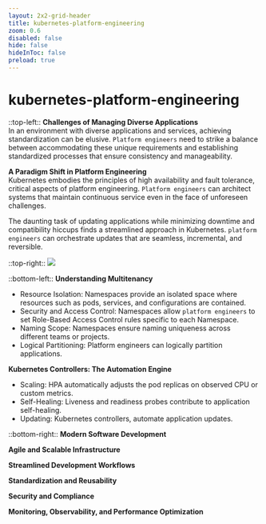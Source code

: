 ```yaml
---
layout: 2x2-grid-header 
title: kubernetes-platform-engineering  
zoom: 0.6   
disabled: false 
hide: false 
hideInToc: false    
preload: true   
---
```


<!--
https://thenewstack.io/streamline-platform-engineering-with-kubernetes/
https://www.loft.sh/blog/platform-engineering-on-kubernetes-for-accelerating-development-workflows
https://devtron.ai/what-is-platform-engineering/
-->

# kubernetes-platform-engineering   


::top-left::
**Challenges of Managing Diverse Applications**    
In an environment with diverse applications and services, achieving standardization can be elusive. `Platform engineers` need to strike a balance between accommodating these unique requirements and establishing standardized processes that ensure consistency and manageability.    

**A Paradigm Shift in Platform Engineering**        
Kubernetes embodies the principles of high availability and fault tolerance, critical aspects of platform engineering. `Platform engineers` can architect systems that maintain continuous service even in the face of unforeseen challenges.    

The daunting task of updating applications while minimizing downtime and compatibility hiccups finds a streamlined approach in Kubernetes. `platform engineers` can orchestrate updates that are seamless, incremental, and reversible. 

::top-right::
<Transform :scale="0.95">
    <img src="/images/5_pillars-of-idp.webp"  />
</Transform>    

::bottom-left::
**Understanding Multitenancy**    
- Resource Isolation: Namespaces provide an isolated space where resources such as pods, services, and configurations are contained.    
- Security and Access Control: Namespaces allow `platform engineers` to set Role-Based Access Control rules specific to each Namespace.    
- Naming Scope: Namespaces ensure naming uniqueness across different teams or projects.     
- Logical Partitioning: Platform engineers can logically partition applications.    

**Kubernetes Controllers: The Automation Engine**    
- Scaling: HPA automatically adjusts the pod replicas on observed CPU or custom metrics.
- Self-Healing: Liveness and readiness probes contribute to application self-healing. 
- Updating: Kubernetes controllers, automate application updates.

::bottom-right::
**Modern Software Development**    

**Agile and Scalable Infrastructure**    

**Streamlined Development Workflows**    

**Standardization and Reusability**    

**Security and Compliance**    

**Monitoring, Observability, and Performance Optimization**    

